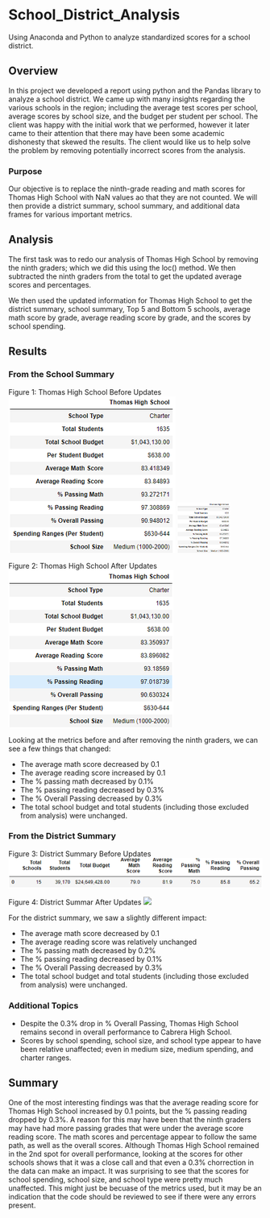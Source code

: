 # School_District_Analysis
Using Anaconda and Python to analyze standardized scores for a school district.

## Overview 
In this project we developed a report using python and the Pandas library to analyze a school district. We came up with many insights regarding the various schools in the region; including the average test scores per school, average scores by school size, and the budget per student per school. The client was happy with the initial work that we performed, however it later came to their attention that there may have been some academic dishonesty that skewed the results. The client would like us to help solve the problem by removing potentially incorrect scores from the analysis. 

### Purpose
Our objective is to replace the ninth-grade reading and math scores for Thomas High School with NaN values ao that they are not counted. We will then provide a district summary, school summary, and additional data frames for various important metrics.

## Analysis
The first task was to redo our analysis of Thomas High School by removing the ninth graders; which we did this using the loc() method. We then subtracted the ninth graders from the total to get the updated average scores and percentages.

We then used the updated information for Thomas High School to get the district summary, school summary, Top 5 and Bottom 5 schools, average math score by grade, average reading score by grade, and the scores by school spending.

## Results

### From the School Summary
Figure 1: Thomas High School Before Updates
![](./Resources/Fig1_THS_Before.png)
<img src="./Resources/Fig1_THS_Before.png" height="100"/>

Figure 2: Thomas High School After Updates
![](/Resources/Fig2_THS_After.png)

Looking at the metrics before and after removing the ninth graders, we can see a few things that changed:
- The average math score decreased by 0.1
- The average reading score increased by 0.1
- The % passing math decreased by 0.1%
- The % passing reading decreased by 0.3%
- The % Overall Passing decreased by 0.3%
- The total school budget and total students (including those excluded from analysis) were unchanged.

### From the District Summary

Figure 3: District Summary Before Updates
![](/Resources/Fig3_DistrictSummary.png)

Figure 4: District Summar After Updates
![](/Resources/Fig4_updated_DistrictSummary.png)

For the district summary, we saw a slightly different impact:
- The average math score decreased by 0.1
- The average reading score was relatively unchanged
- The % passing math decreased by 0.2%
- The % passing reading decreased by 0.1%
- The % Overall Passing decreased by 0.3%
- The total school budget and total students (including those excluded from analysis) were unchanged.

### Additional Topics
- Despite the 0.3% drop in % Overall Passing, Thomas High School remains second in overall performance to Cabrera High School.
- Scores by school spending, school size, and school type appear to have been relative unaffected; even in medium size, medium spending, and charter ranges. 

## Summary
One of the most interesting findings was that the average reading score for Thomas High School increased by 0.1 points, but the % passing reading dropped by 0.3%. A reason for this may have been that the ninth graders may have had more passing grades that were under the average score reading score. The math scores and percentage appear to follow the same path, as well as the overall scores. Although Thomas High School remained in the 2nd spot for overall performance, looking at the scores for other schools shows that it was a close call and that even a 0.3% chorrection in the data can make an impact. It was surprising to see that the scores for school spending, school size, and school type were pretty much unaffected. This might just be becuase of the metrics used, but it may be an indication that the code should be reviewed to see if there were any errors present.
